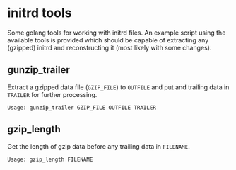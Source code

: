 # initrd tools

Some golang tools for working with initrd files. An example script using the available tools is provided which should be capable of extracting any (gzipped) initrd and reconstructing it (most likely with some changes).

## gunzip_trailer

Extract a gzipped data file (`GZIP_FILE`) to `OUTFILE` and put and trailing data in `TRAILER` for further processing.

```
Usage: gunzip_trailer GZIP_FILE OUTFILE TRAILER
```

## gzip_length

Get the length of gzip data before any trailing data in `FILENAME`.

```
Usage: gzip_length FILENAME
```
